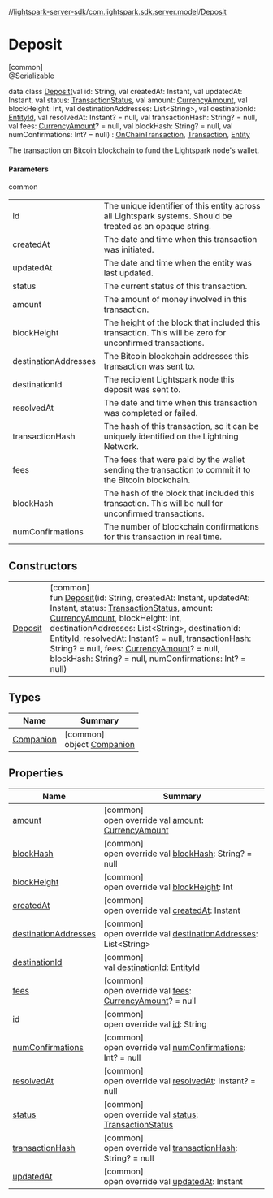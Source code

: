 //[lightspark-server-sdk](../../../index.md)/[com.lightspark.sdk.server.model](../index.md)/[Deposit](index.md)

# Deposit

[common]\
@Serializable

data class [Deposit](index.md)(val id: String, val createdAt: Instant, val updatedAt: Instant, val status: [TransactionStatus](../-transaction-status/index.md), val amount: [CurrencyAmount](../-currency-amount/index.md), val blockHeight: Int, val destinationAddresses: List&lt;String&gt;, val destinationId: [EntityId](../-entity-id/index.md), val resolvedAt: Instant? = null, val transactionHash: String? = null, val fees: [CurrencyAmount](../-currency-amount/index.md)? = null, val blockHash: String? = null, val numConfirmations: Int? = null) : [OnChainTransaction](../-on-chain-transaction/index.md), [Transaction](../-transaction/index.md), [Entity](../-entity/index.md)

The transaction on Bitcoin blockchain to fund the Lightspark node's wallet.

#### Parameters

common

| | |
|---|---|
| id | The unique identifier of this entity across all Lightspark systems. Should be treated as an opaque string. |
| createdAt | The date and time when this transaction was initiated. |
| updatedAt | The date and time when the entity was last updated. |
| status | The current status of this transaction. |
| amount | The amount of money involved in this transaction. |
| blockHeight | The height of the block that included this transaction. This will be zero for unconfirmed transactions. |
| destinationAddresses | The Bitcoin blockchain addresses this transaction was sent to. |
| destinationId | The recipient Lightspark node this deposit was sent to. |
| resolvedAt | The date and time when this transaction was completed or failed. |
| transactionHash | The hash of this transaction, so it can be uniquely identified on the Lightning Network. |
| fees | The fees that were paid by the wallet sending the transaction to commit it to the Bitcoin blockchain. |
| blockHash | The hash of the block that included this transaction. This will be null for unconfirmed transactions. |
| numConfirmations | The number of blockchain confirmations for this transaction in real time. |

## Constructors

| | |
|---|---|
| [Deposit](-deposit.md) | [common]<br>fun [Deposit](-deposit.md)(id: String, createdAt: Instant, updatedAt: Instant, status: [TransactionStatus](../-transaction-status/index.md), amount: [CurrencyAmount](../-currency-amount/index.md), blockHeight: Int, destinationAddresses: List&lt;String&gt;, destinationId: [EntityId](../-entity-id/index.md), resolvedAt: Instant? = null, transactionHash: String? = null, fees: [CurrencyAmount](../-currency-amount/index.md)? = null, blockHash: String? = null, numConfirmations: Int? = null) |

## Types

| Name | Summary |
|---|---|
| [Companion](-companion/index.md) | [common]<br>object [Companion](-companion/index.md) |

## Properties

| Name | Summary |
|---|---|
| [amount](amount.md) | [common]<br>open override val [amount](amount.md): [CurrencyAmount](../-currency-amount/index.md) |
| [blockHash](block-hash.md) | [common]<br>open override val [blockHash](block-hash.md): String? = null |
| [blockHeight](block-height.md) | [common]<br>open override val [blockHeight](block-height.md): Int |
| [createdAt](created-at.md) | [common]<br>open override val [createdAt](created-at.md): Instant |
| [destinationAddresses](destination-addresses.md) | [common]<br>open override val [destinationAddresses](destination-addresses.md): List&lt;String&gt; |
| [destinationId](destination-id.md) | [common]<br>val [destinationId](destination-id.md): [EntityId](../-entity-id/index.md) |
| [fees](fees.md) | [common]<br>open override val [fees](fees.md): [CurrencyAmount](../-currency-amount/index.md)? = null |
| [id](id.md) | [common]<br>open override val [id](id.md): String |
| [numConfirmations](num-confirmations.md) | [common]<br>open override val [numConfirmations](num-confirmations.md): Int? = null |
| [resolvedAt](resolved-at.md) | [common]<br>open override val [resolvedAt](resolved-at.md): Instant? = null |
| [status](status.md) | [common]<br>open override val [status](status.md): [TransactionStatus](../-transaction-status/index.md) |
| [transactionHash](transaction-hash.md) | [common]<br>open override val [transactionHash](transaction-hash.md): String? = null |
| [updatedAt](updated-at.md) | [common]<br>open override val [updatedAt](updated-at.md): Instant |
